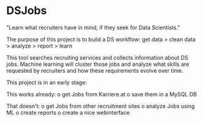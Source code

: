 # DSJobs

"Learn what recruiters have in mind, if they seek for Data Scientists."

The purpose of this project is to build a DS workflow: get data > clean data > analyze > report > learn

This tool searches recruiting services and collects information about DS jobs.
Machine learning will cluster those jobs and analyze what skills are requested by recruiters and how these requirements evolve over time.

This project is in an early stage:

This works already:
o get Jobs from Karriere.at
o save them in a MySQL DB

That doesn't:
o get Jobs from other recruitment sites
o analyze Jobs using ML
o create reports
o create a nice webinterface
